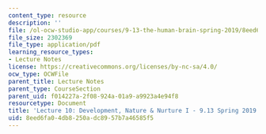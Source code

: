 ```yaml
---
content_type: resource
description: ''
file: /ol-ocw-studio-app/courses/9-13-the-human-brain-spring-2019/8eed6fa04db8250adc8957b7a46585f5_MIT9_13S19_L10.pdf
file_size: 2302369
file_type: application/pdf
learning_resource_types:
- Lecture Notes
license: https://creativecommons.org/licenses/by-nc-sa/4.0/
ocw_type: OCWFile
parent_title: Lecture Notes
parent_type: CourseSection
parent_uid: f014227a-2f08-924a-01a9-a9923a4e94f8
resourcetype: Document
title: 'Lecture 10: Development, Nature & Nurture I - 9.13 Spring 2019'
uid: 8eed6fa0-4db8-250a-dc89-57b7a46585f5
---
```

